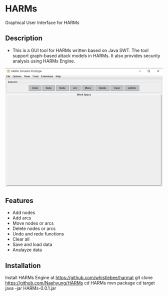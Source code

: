 # HARMs
Graphical User Interface for HARMs

## Description
-	This is a GUI tool for HARMs written based on Java SWT. The tool support graph-based attack models in HARMs. It also provides security analysis using HARMs Engine.

![Main](./img/main.png)
 
## Features
-	Add nodes
-	Add arcs
-	Move nodes or arcs
-	Delete nodes or arcs
-	Undo and redo functions
-	Clear all
-	Save and load data
-	Analayze data

## Installation
Install HARMs Engine at https://github.com/whistlebee/harmat
    git clone https://github.com/Naehyung/HARMs
    cd HARMs
    mvn package
    cd target
    java -jar HARMs-0.0.1.jar
